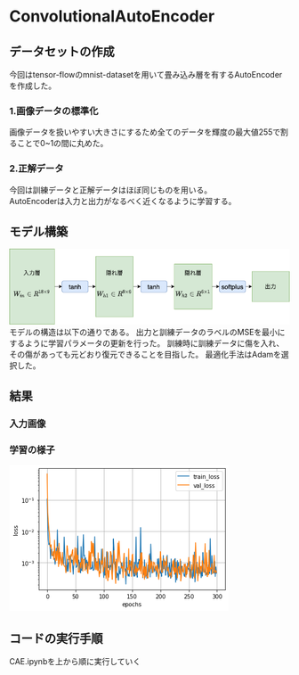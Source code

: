 # ConvolutionalAutoEncoder

## データセットの作成
今回はtensor-flowのmnist-datasetを用いて畳み込み層を有するAutoEncoderを作成した。
### 1.画像データの標準化
画像データを扱いやすい大きさにするため全てのデータを輝度の最大値255で割ることで0~1の間に丸めた。
### 2.正解データ
今回は訓練データと正解データはほぼ同じものを用いる。<br>
AutoEncoderは入力と出力がなるべく近くなるように学習する。

## モデル構築
![model](https://github.com/Jumpei-Fujita/kadai2/blob/master/dentsu_neuralnet.png)<br>
モデルの構造は以下の通りである。
出力と訓練データのラベルのMSEを最小にするように学習パラメータの更新を行った。
訓練時に訓練データに傷を入れ、その傷があっても元どおり復元できることを目指した。
最適化手法はAdamを選択した。

## 結果
### 入力画像

### 学習の様子
![model](https://github.com/Jumpei-Fujita/kadai2/blob/master/glaph.png)

## コードの実行手順
CAE.ipynbを上から順に実行していく




